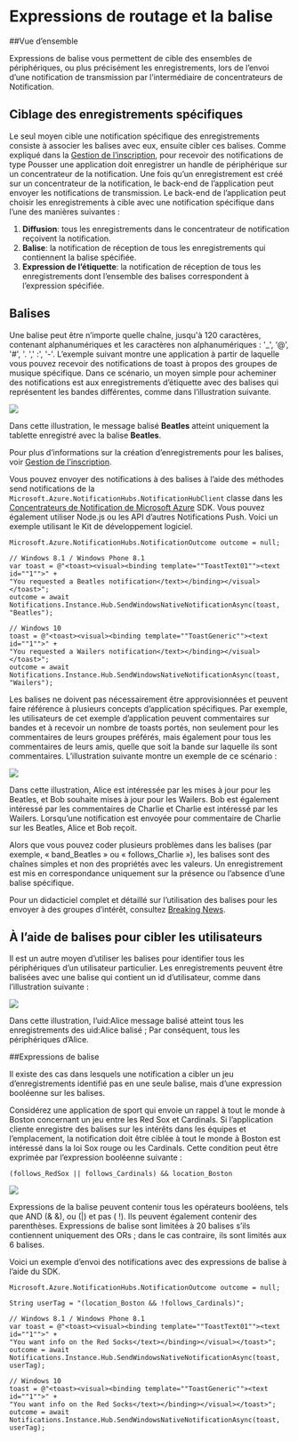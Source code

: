 <properties
    pageTitle="Routage et les Expressions de la balise"
    description="Cette rubrique explique les expressions de routage et la balise de concentrateurs de notification Azure."
    services="notification-hubs"
    documentationCenter=".net"
    authors="ysxu"
    manager="erikre"
    editor=""/>

<tags
    ms.service="notification-hubs"
    ms.workload="mobile"
    ms.tgt_pltfrm="mobile-multiple"
    ms.devlang="dotnet"
    ms.topic="article"
    ms.date="06/29/2016"
    ms.author="yuaxu"/>

# <a name="routing-and-tag-expressions"></a>Expressions de routage et la balise

##<a name="overview"></a>Vue d’ensemble

Expressions de balise vous permettent de cible des ensembles de périphériques, ou plus précisément les enregistrements, lors de l’envoi d’une notification de transmission par l’intermédiaire de concentrateurs de Notification.


## <a name="targeting-specific-registrations"></a>Ciblage des enregistrements spécifiques

Le seul moyen cible une notification spécifique des enregistrements consiste à associer les balises avec eux, ensuite cibler ces balises. Comme expliqué dans la [Gestion de l’inscription](notification-hubs-push-notification-registration-management.md), pour recevoir des notifications de type Pousser une application doit enregistrer un handle de périphérique sur un concentrateur de la notification. Une fois qu’un enregistrement est créé sur un concentrateur de la notification, le back-end de l’application peut envoyer les notifications de transmission.
Le back-end de l’application peut choisir les enregistrements à cible avec une notification spécifique dans l’une des manières suivantes :

1. **Diffusion**: tous les enregistrements dans le concentrateur de notification reçoivent la notification.
2. **Balise**: la notification de réception de tous les enregistrements qui contiennent la balise spécifiée.
3. **Expression de l’étiquette**: la notification de réception de tous les enregistrements dont l’ensemble des balises correspondent à l’expression spécifiée.

## <a name="tags"></a>Balises

Une balise peut être n’importe quelle chaîne, jusqu'à 120 caractères, contenant alphanumériques et les caractères non alphanumériques : '_', ‘@’, '#', '. ',' :', '-'. L’exemple suivant montre une application à partir de laquelle vous pouvez recevoir des notifications de toast à propos des groupes de musique spécifique. Dans ce scénario, un moyen simple pour acheminer des notifications est aux enregistrements d’étiquette avec des balises qui représentent les bandes différentes, comme dans l’illustration suivante.

![](./media/notification-hubs-routing-tag-expressions/notification-hubs-tags.png)

Dans cette illustration, le message balisé **Beatles** atteint uniquement la tablette enregistré avec la balise **Beatles**.

Pour plus d’informations sur la création d’enregistrements pour les balises, voir [Gestion de l’inscription](notification-hubs-push-notification-registration-management.md).

Vous pouvez envoyer des notifications à des balises à l’aide des méthodes send notifications de la `Microsoft.Azure.NotificationHubs.NotificationHubClient` classe dans les [Concentrateurs de Notification de Microsoft Azure](https://www.nuget.org/packages/Microsoft.Azure.NotificationHubs/) SDK. Vous pouvez également utiliser Node.js ou les API d’autres Notifications Push.  Voici un exemple utilisant le Kit de développement logiciel.


    Microsoft.Azure.NotificationHubs.NotificationOutcome outcome = null;

    // Windows 8.1 / Windows Phone 8.1
    var toast = @"<toast><visual><binding template=""ToastText01""><text id=""1"">" +
    "You requested a Beatles notification</text></binding></visual></toast>";
    outcome = await Notifications.Instance.Hub.SendWindowsNativeNotificationAsync(toast, "Beatles");

    // Windows 10
    toast = @"<toast><visual><binding template=""ToastGeneric""><text id=""1"">" +
    "You requested a Wailers notification</text></binding></visual></toast>";
    outcome = await Notifications.Instance.Hub.SendWindowsNativeNotificationAsync(toast, "Wailers");




Les balises ne doivent pas nécessairement être approvisionnées et peuvent faire référence à plusieurs concepts d’application spécifiques. Par exemple, les utilisateurs de cet exemple d’application peuvent commentaires sur bandes et à recevoir un nombre de toasts portés, non seulement pour les commentaires de leurs groupes préférés, mais également pour tous les commentaires de leurs amis, quelle que soit la bande sur laquelle ils sont commentaires. L’illustration suivante montre un exemple de ce scénario :



![](./media/notification-hubs-routing-tag-expressions/notification-hubs-tags2.png)

Dans cette illustration, Alice est intéressée par les mises à jour pour les Beatles, et Bob souhaite mises à jour pour les Wailers. Bob est également intéressé par les commentaires de Charlie et Charlie est intéressé par les Wailers. Lorsqu’une notification est envoyée pour commentaire de Charlie sur les Beatles, Alice et Bob reçoit.

Alors que vous pouvez coder plusieurs problèmes dans les balises (par exemple, « band_Beatles » ou « follows_Charlie »), les balises sont des chaînes simples et non des propriétés avec les valeurs. Un enregistrement est mis en correspondance uniquement sur la présence ou l’absence d’une balise spécifique.

Pour un didacticiel complet et détaillé sur l’utilisation des balises pour les envoyer à des groupes d’intérêt, consultez [Breaking News](notification-hubs-windows-notification-dotnet-push-xplat-segmented-wns.md).


## <a name="using-tags-to-target-users"></a>À l’aide de balises pour cibler les utilisateurs

Il est un autre moyen d’utiliser les balises pour identifier tous les périphériques d’un utilisateur particulier. Les enregistrements peuvent être balisées avec une balise qui contient un id d’utilisateur, comme dans l’illustration suivante :


![](./media/notification-hubs-routing-tag-expressions/notification-hubs-tags3.png)

Dans cette illustration, l’uid:Alice message balisé atteint tous les enregistrements des uid:Alice balisé ; Par conséquent, tous les périphériques d’Alice.


##<a name="tag-expressions"></a>Expressions de balise

Il existe des cas dans lesquels une notification a cibler un jeu d’enregistrements identifié pas en une seule balise, mais d’une expression booléenne sur les balises.

Considérez une application de sport qui envoie un rappel à tout le monde à Boston concernant un jeu entre les Red Sox et Cardinals. Si l’application cliente enregistre des balises sur les intérêts dans les équipes et l’emplacement, la notification doit être ciblée à tout le monde à Boston est intéressé dans la loi Sox rouge ou les Cardinals. Cette condition peut être exprimée par l’expression booléenne suivante :

    (follows_RedSox || follows_Cardinals) && location_Boston


![](./media/notification-hubs-routing-tag-expressions/notification-hubs-tags4.png)

Expressions de la balise peuvent contenir tous les opérateurs booléens, tels que AND (& &), ou (|) et pas ( !). Ils peuvent également contenir des parenthèses. Expressions de balise sont limitées à 20 balises s’ils contiennent uniquement des ORs ; dans le cas contraire, ils sont limités aux 6 balises.

Voici un exemple d’envoi des notifications avec des expressions de balise à l’aide du SDK.


    Microsoft.Azure.NotificationHubs.NotificationOutcome outcome = null;

    String userTag = "(location_Boston && !follows_Cardinals)"; 

    // Windows 8.1 / Windows Phone 8.1
    var toast = @"<toast><visual><binding template=""ToastText01""><text id=""1"">" +
    "You want info on the Red Socks</text></binding></visual></toast>";
    outcome = await Notifications.Instance.Hub.SendWindowsNativeNotificationAsync(toast, userTag);

    // Windows 10
    toast = @"<toast><visual><binding template=""ToastGeneric""><text id=""1"">" +
    "You want info on the Red Socks</text></binding></visual></toast>";
    outcome = await Notifications.Instance.Hub.SendWindowsNativeNotificationAsync(toast, userTag);
